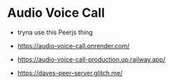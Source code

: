 # Audio Voice Call

- tryna use this Peerjs thing

- https://audio-voice-call.onrender.com/
- https://audio-voice-call-production.up.railway.app/
- https://daves-peer-server.glitch.me/
